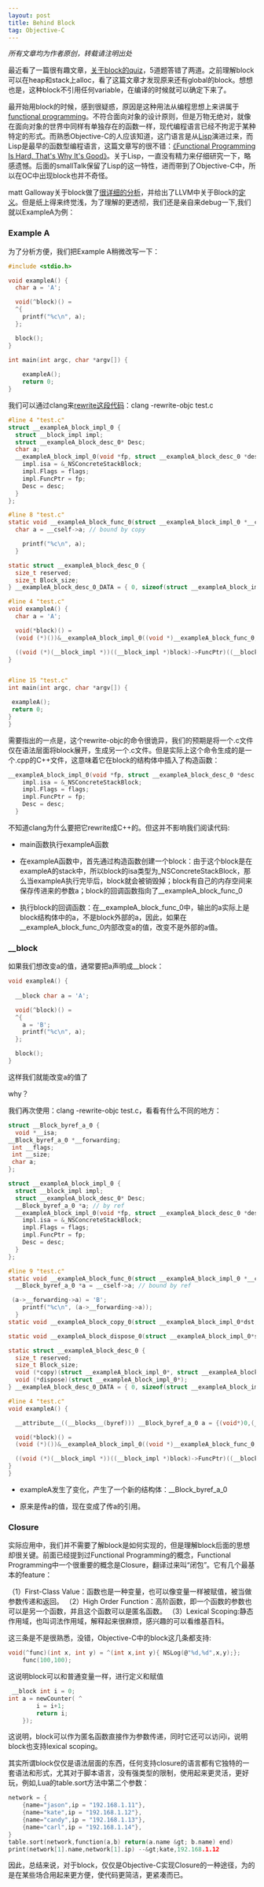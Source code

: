 ```yaml
---
layout: post
title: Behind Block
tag: Objective-C
---
```



<em>所有文章均为作者原创，转载请注明出处</em>

最近看了一篇很有趣文章，<a href="http://blog.parse.com/2013/02/05/objective-c-blocks-quiz/">关于block的quiz</a>，5道题答错了两道。之前理解block可以在heap和stack上alloc，看了这篇文章才发现原来还有global的block。想想也是，这种block不引用任何variable，在编译的时候就可以确定下来了。

最开始用block的时候，感到很疑惑，原因是这种用法从编程思想上来讲属于<a href="http://en.wikipedia.org/wiki/Functional_programming">functional programming</a>。不符合面向对象的设计原则，但是万物无绝对，就像在面向对象的世界中同样有单独存在的函数一样，现代编程语言已经不拘泥于某种特定的形式。而熟悉Objective-C的人应该知道，这门语言是从<a href="http://zh.wikipedia.org/wiki/LISP">Lisp</a>演进过来，而Lisp是最早的函数型编程语言，这篇文章写的很不错：<a href="http://dave.fayr.am/posts/2011-08-19-lets-go-shopping.html">《Functional Programming Is Hard,
That's Why It's Good》</a>。关于Lisp，一直没有精力来仔细研究一下，略感遗憾。后面的smallTalk保留了Lisp的这一特性，进而带到了Objective-C中，所以在OC中出现block也并不奇怪。

matt Galloway关于block做了<a href="http://www.galloway.me.uk/2012/10/a-look-inside-blocks-episode-1/">很详细的分析</a>，并给出了LLVM中关于Block的<a href="https://llvm.org/svn/llvm-project/compiler-rt/trunk/BlocksRuntime/Block_private.h">定义</a>。但是纸上得来终觉浅，为了理解的更透彻，我们还是亲自来debug一下,我们就以ExampleA为例：


<h3>Example A</h3>

为了分析方便，我们把Example A稍微改写一下：

```c
#include <stdio.h>

void exampleA() {
  char a = 'A';

  void(^block)() = 
  ^{
    printf("%c\n", a);
  };

  block();
}

int main(int argc, char *argv[]) {
	
	exampleA();
	return 0;
}
```


我们可以通过clang来<a href="http://clang-developers.42468.n3.nabble.com/rewrite-objc-C-and-blocks-td1614285.html">rewrite这段代码</a>：clang -rewrite-objc test.c

```c
#line 4 "test.c"
struct __exampleA_block_impl_0 {
  struct __block_impl impl;
  struct __exampleA_block_desc_0* Desc;
  char a;
  __exampleA_block_impl_0(void *fp, struct __exampleA_block_desc_0 *desc, char _a, int flags=0) : a(_a) {
    impl.isa = &_NSConcreteStackBlock;
    impl.Flags = flags;
    impl.FuncPtr = fp;
    Desc = desc;
  }
};

#line 8 "test.c"
static void __exampleA_block_func_0(struct __exampleA_block_impl_0 *__cself) {
  char a = __cself->a; // bound by copy

    printf("%c\n", a);
  }

static struct __exampleA_block_desc_0 {
  size_t reserved;
  size_t Block_size;
} __exampleA_block_desc_0_DATA = { 0, sizeof(struct __exampleA_block_impl_0)};

#line 4 "test.c"
void exampleA() {
  char a = 'A';

  void(*block)() =
  (void (*)())&__exampleA_block_impl_0((void *)__exampleA_block_func_0, &__exampleA_block_desc_0_DATA, a);

  ((void (*)(__block_impl *))((__block_impl *)block)->FuncPtr)((__block_impl *)block);
}


#line 15 "test.c"
int main(int argc, char *argv[]) {

 exampleA();
 return 0;
}
}
```

需要指出的一点是，这个rewrite-objc的命令很诡异，我们的预期是将一个.c文件仅在语法层面将block展开，生成另一个.c文件。但是实际上这个命令生成的是一个.cpp的C++文件，这意味着它在block的结构体中插入了构造函数：


```c
__exampleA_block_impl_0(void *fp, struct __exampleA_block_desc_0 *desc, char _a, int flags=0) : a(_a) {
    impl.isa = &_NSConcreteStackBlock;
    impl.Flags = flags;
    impl.FuncPtr = fp;
    Desc = desc;
  }
```

不知道clang为什么要把它rewrite成C++的。但这并不影响我们阅读代码:

- main函数执行exampleA函数

- 在exampleA函数中，首先通过构造函数创建一个block：由于这个block是在exampleA的stack中，所以block的isa类型为_NSConcreteStackBlock，那么当exampleA执行完毕后，block就会被销毁掉；block有自己的内存空间来保存传进来的参数a；block的回调函数指向了__exampleA_block_func_0

- 执行block的回调函数：在__exampleA_block_func_0中，输出的a实际上是block结构体中的a，不是block外部的a，因此，如果在__exampleA_block_func_0内部改变a的值，改变不是外部的a值。


<h3>__block</h3>

如果我们想改变a的值，通常要把a声明成__block：

```c
void exampleA() {
  
  __block char a = 'A';

  void(^block)() = 
  ^{
	a = 'B';
    printf("%c\n", a);
  };

  block();
}
```

这样我们就能改变a的值了

why？

我们再次使用：clang -rewrite-objc test.c，看看有什么不同的地方：

```c
struct __Block_byref_a_0 {
  void *__isa;
__Block_byref_a_0 *__forwarding;
 int __flags;
 int __size;
 char a;
};

struct __exampleA_block_impl_0 {
  struct __block_impl impl;
  struct __exampleA_block_desc_0* Desc;
  __Block_byref_a_0 *a; // by ref
  __exampleA_block_impl_0(void *fp, struct __exampleA_block_desc_0 *desc, __Block_byref_a_0 *_a, int flags=0) : a(_a->__forwarding) {
    impl.isa = &_NSConcreteStackBlock;
    impl.Flags = flags;
    impl.FuncPtr = fp;
    Desc = desc;
  }
};

#line 9 "test.c"
static void __exampleA_block_func_0(struct __exampleA_block_impl_0 *__cself) {
  __Block_byref_a_0 *a = __cself->a; // bound by ref

 (a->__forwarding->a) = 'B';
    printf("%c\n", (a->__forwarding->a));
  }
static void __exampleA_block_copy_0(struct __exampleA_block_impl_0*dst, struct __exampleA_block_impl_0*src) {_Block_object_assign((void*)&dst->a, (void*)src->a, 8/*BLOCK_FIELD_IS_BYREF*/);}

static void __exampleA_block_dispose_0(struct __exampleA_block_impl_0*src) {_Block_object_dispose((void*)src->a, 8/*BLOCK_FIELD_IS_BYREF*/);}

static struct __exampleA_block_desc_0 {
  size_t reserved;
  size_t Block_size;
  void (*copy)(struct __exampleA_block_impl_0*, struct __exampleA_block_impl_0*);
  void (*dispose)(struct __exampleA_block_impl_0*);
} __exampleA_block_desc_0_DATA = { 0, sizeof(struct __exampleA_block_impl_0), __exampleA_block_copy_0, __exampleA_block_dispose_0};

#line 4 "test.c"
void exampleA() {

  __attribute__((__blocks__(byref))) __Block_byref_a_0 a = {(void*)0,(__Block_byref_a_0 *)&a, 0, sizeof(__Block_byref_a_0), 'A'};

  void(*block)() =
  (void (*)())&__exampleA_block_impl_0((void *)__exampleA_block_func_0, &__exampleA_block_desc_0_DATA, (__Block_byref_a_0 *)&a, 570425344);

  ((void (*)(__block_impl *))((__block_impl *)block)->FuncPtr)((__block_impl *)block);
}
}
```

- exampleA发生了变化，产生了一个新的结构体：__Block_byref_a_0

- 原来是传a的值，现在变成了传a的引用。

<h3>Closure</h3>

实际应用中，我们并不需要了解block是如何实现的，但是理解block后面的思想却很关键。前面已经提到过Functional Programming的概念，Functional Programming中一个很重要的概念是Closure，翻译过来叫“闭包”。它有几个最基本的feature：

（1）First-Class Value：函数也是一种变量，也可以像变量一样被赋值，被当做参数传递和返回。
（2）High Order Function：高阶函数，即一个函数的参数也可以是另一个函数，并且这个函数可以是匿名函数。
（3）Lexical Scoping:静态作用域，也叫词法作用域，解释起来很麻烦，感兴趣的可以看维基百科。

这三条是不是很熟悉，没错，Objective-C中的block这几条都支持:


```c
void(^func)(int x, int y) = ^(int x,int y){ NSLog(@"%d,%d",x,y);};
    func(100,100);
```

这说明block可以和普通变量一样，进行定义和赋值

```c
 __block int i = 0;    
int a = newCounter( ^
        i = i+1;
        return i;        
    });
```


这说明，block可以作为匿名函数直接作为参数传递，同时它还可以访问i，说明block也支持lexical scoping。

其实所谓block仅仅是语法层面的东西，任何支持closure的语言都有它独特的一套语法和形式，尤其对于脚本语言，没有强类型的限制，使用起来更灵活，更好玩，例如,Lua的table.sort方法中第二个参数：

```c 
network = {
	{name="jason",ip = "192.168.1.11"},
	{name="kate",ip = "192.168.1.12"},
	{name="candy",ip = "192.168.1.13"},
	{name="carl",ip = "192.168.1.14"},
}
table.sort(network,function(a,b) return(a.name &gt; b.name) end)
print(network[1].name,network[1].ip) --&gt;kate,192.168.1.12
``` 

因此，总结来说，对于block，仅仅是Objective-C实现Closure的一种途径，为的是在某些场合用起来更方便，使代码更简洁，更紧凑而已。